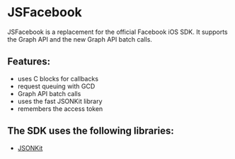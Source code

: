 # JSFacebook
JSFacebook is a replacement for the official Facebook iOS SDK.
It supports the Graph API and the new Graph API batch calls.

## Features:
- uses C blocks for callbacks
- request queuing with GCD
- Graph API batch calls
- uses the fast JSONKit library
- remembers the access token

## The SDK uses the following libraries:
- [JSONKit](https://github.com/johnezang/JSONKit)